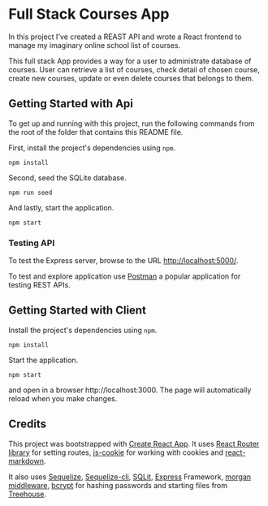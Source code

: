 # Full Stack Courses App

In this project I've created a REAST API and wrote a React frontend to manage my imaginary online school list of courses. 

This full stack App provides a way for a user to administrate database of courses. User can retrieve a list of courses, check detail of chosen course, create new courses, update or even delete courses that belongs to them.  

## Getting Started with Api

To get up and running with this project, run the following commands from the root of the folder that contains this README file.

First, install the project's dependencies using `npm`.

```
npm install

```

Second, seed the SQLite database.

```
npm run seed
```

And lastly, start the application.

```
npm start
```

### Testing API
To test the Express server, browse to the URL [http://localhost:5000/](http://localhost:5000/).<br>

To test and explore application use [Postman](https://www.postman.com) a popular application for testing REST APIs.


## Getting Started with Client

Install the project's dependencies using `npm`.

```
npm install

```

Start the application.

```
npm start
```

and open in a browser http://localhost:3000. The page will automatically reload when you make changes.

## Credits
This project was bootstrapped with [Create React App](https://github.com/facebook/create-react-app). It uses [React Router library](https://reacttraining.com/react-router/) for setting routes, [js-cookie](https://github.com/js-cookie/js-cookie) for working with cookies and [react-markdown](https://github.com/rexxars/react-markdown).

It also uses [Sequelize](https://sequelize.org), [Sequelize-cli](https://www.npmjs.com/package/sequelize-cli), [SQLit](https://www.sqlite.org/index.html), [Express](https://expressjs.com) Framework, [morgan middleware](https://www.npmjs.com/package/morgan), [bcrypt](https://www.npmjs.com/package/bcrypt) for hashing passwords
and starting files from [Treehouse](https://teamtreehouse.com).   

